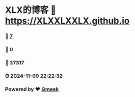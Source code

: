 # XLX的博客 :link: https://XLXXLXXLX.github.io 
### :page_facing_up: [7](https://XLXXLXXLX.github.io/tag.html) 
### :speech_balloon: 0 
### :hibiscus: 37317 
### :alarm_clock: 2024-11-09 22:22:32 
### Powered by :heart: [Gmeek](https://github.com/Meekdai/Gmeek)

